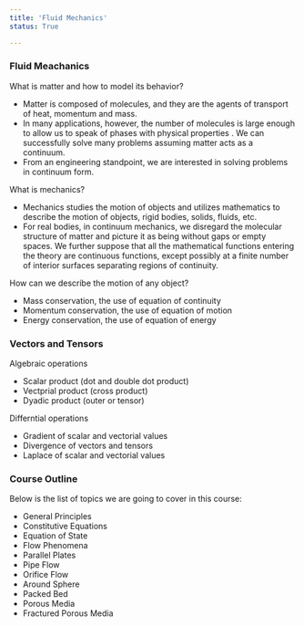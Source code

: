 ```yaml
---
title: 'Fluid Mechanics'
status: True

---
```


### Fluid Meachanics

What is matter and how to model its behavior?

- Matter is composed of molecules, and they are the agents of transport of heat, momentum and mass.
- In many applications, however, the number of molecules is large enough to allow us to speak of phases with physical properties . We can successfully solve many problems assuming matter acts as a continuum.
- From an engineering standpoint, we are interested in solving problems in continuum form.

What is mechanics?

- Mechanics studies the motion of objects and utilizes mathematics to describe the motion of objects, rigid bodies, solids, fluids, etc.
- For real bodies, in continuum mechanics, we disregard the molecular structure of matter and picture it as being without gaps or empty spaces. We further suppose that all the mathematical functions entering the theory are continuous functions, except possibly at a finite number of interior surfaces separating regions of continuity.

How can we describe the motion of any object?

- Mass conservation, the use of equation of continuity
- Momentum conservation, the use of equation of motion
- Energy conservation, the use of equation of energy

### Vectors and Tensors

Algebraic operations

- Scalar product (dot and double dot product)
- Vectprial product (cross product)
- Dyadic product (outer or tensor)

Differntial operations

- Gradient of scalar and vectorial values
- Divergence of vectors and tensors
- Laplace of scalar and vectorial values

### Course Outline

Below is the list of topics we are going to cover in this course:

- General Principles
- Constitutive Equations
- Equation of State
- Flow Phenomena
- Parallel Plates
- Pipe Flow
- Orifice Flow
- Around Sphere
- Packed Bed
- Porous Media
- Fractured Porous Media
